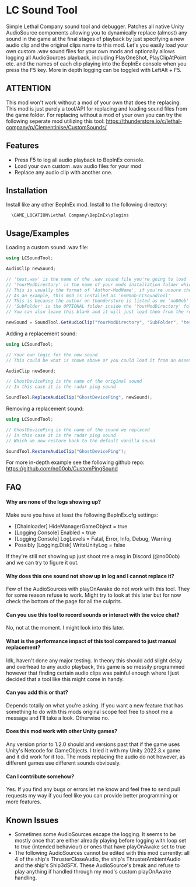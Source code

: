 # LC Sound Tool
Simple Lethal Company sound tool and debugger. Patches all native Unity AudioSource components allowing you to dynamically replace (almost) any sound in the game at the final stages of playback by just specifying a new audio clip and the original clips name to this mod. Let's you easily load your own custom .wav sound files for your own mods and optionally allows logging all AudioSources playback, including PlayOneShot, PlayClipAtPoint etc. and the names of each clip playing into the BepInEx console when you press the F5 key. More in depth logging can be toggled with LeftAlt + F5.

## ATTENTION
This mod won't work without a mod of your own that does the replacing. This mod is just purely a tool/API for replacing and loading sound files from the game folder. For replacing without a mod of your own you can try the following seperate mod utilizing this tool: https://thunderstore.io/c/lethal-company/p/Clementinise/CustomSounds/

## Features

- Press F5 to log all audio playback to BepInEx console.
- Load your own custom .wav audio files for your mod
- Replace any audio clip with another one.


## Installation

Install like any other BepInEx mod. Install to the following directory:

```
  \GAME_LOCATION\Lethal Company\BepInEx\plugins
```
    
## Usage/Examples

Loading a custom sound .wav file:
```csharp
using LCSoundTool;

AudioClip newSound;

// 'test.wav' is the name of the .wav sound file you're going to load 
// 'YourModDirectory' is the name of your mods installation folder which mod managers create
// This is usually the format of 'Author-ModName', if you're unsure check how your mod manager installs mods
// As an example, this mod is installed as 'no00ob-LCSoundTool'
// This is because the author on thunderstore is listed as me 'no00ob' and my mod is called 'LCSoundTool' there
// 'SubFolder' is the OPTIONAL folder inside the 'YourModDirectory' folder where the mod will try to load the sound files from
// You can also leave this blank and it will just load them from the root where your mod's DLL file is also located.

newSound = SoundTool.GetAudioClip("YourModDirectory", "SubFolder", "test.wav");
```
Adding a replacement sound:
```csharp
using LCSoundTool;

// Your own logic for the new sound
// This could be what is shown above or you could load it from an AssetBundle

AudioClip newSound;

// GhostDevicePing is the name of the original sound
// In this case it is the radar ping sound

SoundTool.ReplaceAudioClip("GhostDevicePing", newSound); 
```
Removing a replacement sound:
```csharp
using LCSoundTool;

// GhostDevicePing is the name of the sound we replaced 
// In this case it is the radar ping sound
// Which we now restore back to the default vanilla sound

SoundTool.RestoreAudioClip("GhostDevicePing");
```
For more in-depth example see the following github repo: https://github.com/no00ob/CustomPingSound
## FAQ

#### Why are none of the logs showing up?

Make sure you have at least the following BepInEx.cfg settings:
- [Chainloader] HideManagerGameObject = true
- [Logging.Console] Enabled = true
- [Logging.Console] LogLevels = Fatal, Error, Info, Debug, Warning
- Possibly [Logging.Disk] WriteUnityLog = false

If they're still not showing up just shoot me a msg in Discord (@no00ob) and we can try to figure it out.

#### Why does this one sound not show up in log and I cannot replace it?

Few of the AudioSources with playOnAwake do not work with this tool. They for some reason refuse to work. Might try to look at this later but for now check the bottom of the page for all the culprits.

#### Can you use this tool to record sounds or interact with the voice chat?

No, not at the moment. I might look into this later.

#### What is the performance impact of this tool compared to just manual replacement?

Idk, haven't done any major testing. In theory this should add slight delay and overhead to any audio playback, this game is so messily programmed however that finding certain audio clips was painful enough where I just decided that a tool like this might come in handy.

#### Can you add this or that?

Depends totally on what you're asking. If you want a new feature that has something to do with this mods original scope feel free to shoot me a message and I'll take a look. Otherwise no.

#### Does this mod work with other Unity games?

Any version prior to 1.2.0 should and versions past that if the game uses Unity's Netcode for GameObjects. I tried it with my Unity 2022.3.x game and it did work for it too. The mods replacing the audio do not however, as different games use different sounds obviously.

#### Can I contribute somehow?

Yes. If you find any bugs or errors let me know and feel free to send pull requests my way if you feel like you can provide better programming or more features.

## Known Issues

- Sometimes some AudioSources escape the logging. It seems to be mostly once that are either already playing before logging with loop set to true (intended behaviour) or ones that have playOnAwake set to true
- The following AudioSources cannot be edited with this mod currently: all 4 of the ship's ThrusterCloseAudio, the ship's ThrusterAmbientAudio and the ship's Ship3dSFX. These AudioSource's break and refuse to play anything if handled through my mod's custom playOnAwake handling.